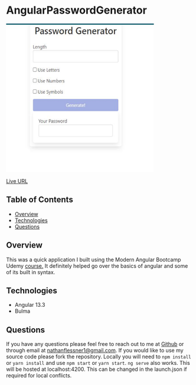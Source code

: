 # AngularPasswordGenerator

<img src="https://github.com/SirNathanJF/angular-password-generator/blob/main/src/assets/images/AppScreenshot.JPG" alt="screenshot" width="400" height="400"/>

[Live URL](https://angular-password-generator-rust.vercel.app/)

## Table of Contents

- [Overview](#overview)
- [Technologies](#technologies)
- [Questions](#questions)

## Overview

This was a quick application I built using the Modern Angular Bootcamp Udemy <a href="https://www.udemy.com/course/the-modern-angular-bootcamp" target="_blank">course.<a/> It definitely helped go over the basics of angular and some of its built in syntax.

## Technologies

- Angular 13.3
- Bulma

## Questions

If you have any questions please feel free to reach out to me at [Github](https://github.com/SirNathanJF) or through email at <nathanflessner1@gmail.com>. If you would like to use my source code please fork the repository. Locally you will need to `npm install` or `yarn install` and use `npm start` or `yarn start`. `ng serve` also works. This will be hosted at localhost:4200. This can be changed in the launch.json if required for local conflicts.
